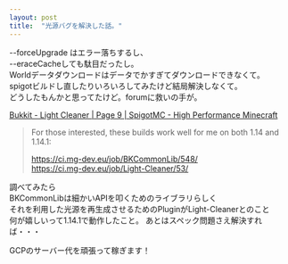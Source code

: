 ```yaml
---
layout: post
title:  "光源バグを解決した話。"
---
```


--forceUpgrade はエラー落ちするし、  
--eraceCacheしても駄目だったし。  
Worldデータダウンロードはデータでかすぎてダウンロードできなくて。  
spigotビルドし直したりいろいろしてみたけど結局解決しなくて。  
どうしたもんかと思ってたけど。forumに救いの手が。  

<a href="https://www.spigotmc.org/threads/light-cleaner.249077/page-9#post-3406074">Bukkit - Light Cleaner | Page 9 | SpigotMC - High Performance Minecraft</a>


>For those interested, these builds work well for me on both 1.14 and 1.14.1:
>  
>https://ci.mg-dev.eu/job/BKCommonLib/548/  
>https://ci.mg-dev.eu/job/Light-Cleaner/53/

調べてみたら  
BKCommonLibは細かいAPIを叩くためのライブラリらしく  
それを利用した光源を再生成させるためのPluginがLight-Cleanerとのこと  
何が嬉しいって1.14.1で動作したこと。
あとはスペック問題さえ解決すれば・・・  
  
GCPのサーバー代を頑張って稼ぎます！